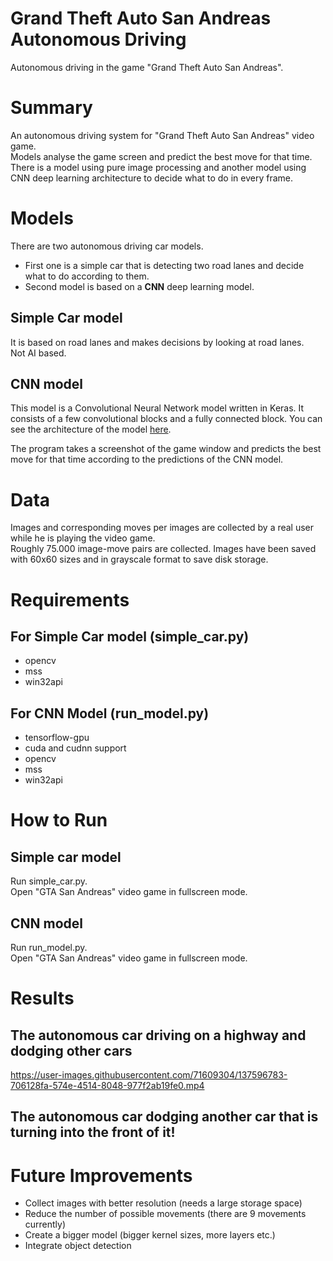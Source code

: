 # Grand Theft Auto San Andreas Autonomous Driving
Autonomous driving in the game "Grand Theft Auto San Andreas".


# Summary
An autonomous driving system for "Grand Theft Auto San Andreas" video game. <br>
Models analyse the game screen and predict the best move for that time. <br>
There is a model using pure image processing and another model using CNN deep learning architecture to decide what to do in every frame. <br>


# Models
There are two autonomous driving car models. <br>
* First one is a simple car that is detecting two road lanes and decide what to do according to them. <br>
* Second model is based on a **CNN** deep learning model.

## Simple Car model
It is based on road lanes and makes decisions by looking at road lanes. <br>
Not AI based.

## CNN model
This model is a Convolutional Neural Network model written in Keras. It consists of a few convolutional blocks and a fully connected block. 
You can see the architecture of the model [here](https://github.com/yigitatesh/gta_san_andreas_autonomous_driving/blob/main/img/model_architecture.png). <br>

The program takes a screenshot of the game window and predicts the best move for that time according to the predictions of the CNN model. <br>


# Data
Images and corresponding moves per images are collected by a real user while he is playing the video game. <br>
Roughly 75.000 image-move pairs are collected. Images have been saved with 60x60 sizes and in grayscale format to save disk storage. <br>


# Requirements
## For Simple Car model (simple_car.py)
- opencv
- mss
- win32api
## For CNN Model (run_model.py)
- tensorflow-gpu
- cuda and cudnn support
- opencv
- mss
- win32api


# How to Run

## Simple car model
Run simple_car.py. <br>
Open "GTA San Andreas" video game in fullscreen mode.
## CNN model
Run run_model.py. <br>
Open "GTA San Andreas" video game in fullscreen mode.


# Results
## The autonomous car driving on a highway and dodging other cars
<!-- ![demo 1](https://github.com/yigitatesh/gta_san_andreas_autonomous_driving/blob/main/demos/autonomous_demo_1.gif?raw=true) -->

https://user-images.githubusercontent.com/71609304/137596783-706128fa-574e-4514-8048-977f2ab19fe0.mp4


## The autonomous car dodging another car that is turning into the front of it!
<!-- ![dodging example](https://github.com/yigitatesh/gta_san_andreas_autonomous_driving/blob/main/demos/autonomous_near_miss.gif?raw=true) -->




# Future Improvements
- Collect images with better resolution (needs a large storage space)
- Reduce the number of possible movements (there are 9 movements currently)
- Create a bigger model (bigger kernel sizes, more layers etc.)
- Integrate object detection
